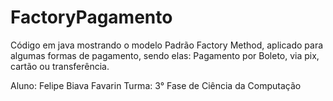 # FactoryPagamento

Código em java mostrando o modelo Padrão Factory Method, aplicado para algumas formas de pagamento, sendo elas:
Pagamento por Boleto, via pix, cartão ou transferência.


Aluno: Felipe Biava Favarin
Turma: 3° Fase de Ciência da Computação
